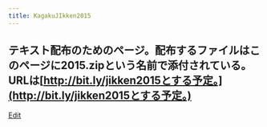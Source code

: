 ```yaml
---
title: KagakuJIkken2015
---
```

テキスト配布のためのページ。配布するファイルはこのページに2015.zipという名前で添付されている。URLは[http://bit.ly/jikken2015とする予定。](http://bit.ly/jikken2015とする予定。)
----

[Edit](https://github.com/vitroid/vitroid.github.io/edit/master/MD/KagakuJIkken2015.md)

